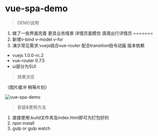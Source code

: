 # vue-spa-demo
>DEMO说明

1.  做了一些界面完善 更具业务情景 详情页面模仿 滴滴出行详情页
=======
1.  新增v-bind v-model v-for
2.  演示常见需求:vuejs结合vue-router 配合transition指令动画
版本依赖  

* vuejs 1.0.0-rc.2
* vue-router 0.7.5
* ui部分为SUI

>效果浏览  

（图片缓冲 稍等片刻）  

![vue-spa-demo](http://7jpswm.com1.z0.glb.clouddn.com/vue-spavue-spa-demo-3.gif)

>安装&使用方法

1. 直接使用:build文件夹及index.html即可为打包好的
2. npm install
3. gulp or gulp watch

